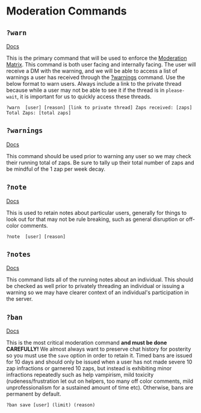 # Moderation Commands

## `?warn`
[Docs](https://wiki.dyno.gg/en/commands/warn)

This is the primary command that will be used to enforce the [Moderation Matrix](https://github.com/TheOdinProject/top-meta/blob/main/MODERATION/Moderation-Matrix.md). This command is both user facing and internally facing. The user will receive a DM with the warning, and we will be able to access a list of warnings a user has received through the [?warnings](https://wiki.dyno.gg/en/commands/warnings) command. Use the below format to warn users. Always include a link to the private thread because while a user may not be able to see it if the thread is in `please-wait`, it is important for us to quickly access these threads.

```
?warn  [user] [reason] [link to private thread] Zaps received: [zaps] Total Zaps: [total zaps]
```

## `?warnings`
[Docs](https://wiki.dyno.gg/en/commands/warning)

This command should be used prior to warning any user so we may check their running total of zaps. Be sure to tally up their total number of zaps and be mindful of the 1 zap per week decay. 

## `?note`
[Docs](https://wiki.dyno.gg/en/commands/note)

This is used to retain notes about particular users, generally for things to look out for that may not be rule breaking, such as general disruption or off-color comments. 

```
?note  [user] [reason]
```

## `?notes`
[Docs](https://wiki.dyno.gg/en/commands/notes)

This command lists all of the running notes about an individual. This should be checked as well prior to privately threading an individual or issuing a warning so we may have clearer context of an individual's participation in the server. 

## `?ban`
[Docs](https://wiki.dyno.gg/en/commands/ban)

This is the most critical moderation command **and must be done CAREFULLY!** We almost always want to preserve chat history for posterity so you must use the `save` option in order to retain it. Timed bans are issued for 10 days and should only be issued when a user has not made severe 10 zap infractions or garnered 10 zaps, but instead is exhibiting minor infractions repeatedly such as help vampirism, mild toxicity (rudeness/frustration let out on helpers, too many off color comments, mild unprofessionalism for a sustained amount of time etc). Otherwise, bans are permanent by default.


```
?ban save [user] (limit) (reason)
```


